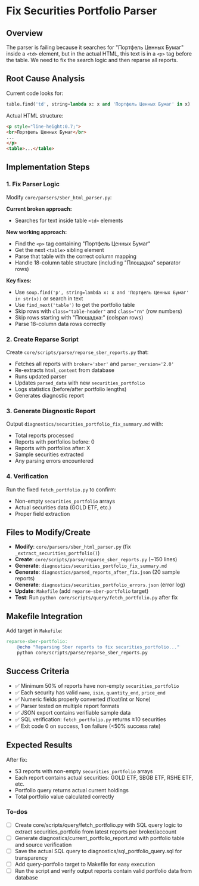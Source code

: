 <!-- 90d6adca-35bd-4f94-8eca-e2f0f2d0da46 c4b3d47d-a057-420e-9b7e-be6074380902 -->
# Fix Securities Portfolio Parser

## Overview

The parser is failing because it searches for "Портфель Ценных Бумаг" inside a `<td>` element, but in the actual HTML, this text is in a `<p>` tag before the table. We need to fix the search logic and then reparse all reports.

## Root Cause Analysis

Current code looks for:

```python
table.find('td', string=lambda x: x and 'Портфель Ценных Бумаг' in x)
```

Actual HTML structure:

```html
<p style="line-height:0.7;">
<br>Портфель Ценных Бумаг</br>
...
</p>
<table>...</table>
```

## Implementation Steps

### 1. Fix Parser Logic

Modify `core/parsers/sber_html_parser.py`:

**Current broken approach:**

- Searches for text inside table `<td>` elements

**New working approach:**

- Find the `<p>` tag containing "Портфель Ценных Бумаг"
- Get the next `<table>` sibling element
- Parse that table with the correct column mapping
- Handle 18-column table structure (including "Площадка" separator rows)

**Key fixes:**

- Use `soup.find('p', string=lambda x: x and 'Портфель Ценных Бумаг' in str(x))` or search in text
- Use `find_next('table')` to get the portfolio table
- Skip rows with `class="table-header"` and `class="rn"` (row numbers)
- Skip rows starting with "Площадка:" (colspan rows)
- Parse 18-column data rows correctly

### 2. Create Reparse Script

Create `core/scripts/parse/reparse_sber_reports.py` that:

- Fetches all reports with `broker='sber'` and `parser_version='2.0'`
- Re-extracts `html_content` from database
- Runs updated parser
- Updates `parsed_data` with new `securities_portfolio`
- Logs statistics (before/after portfolio lengths)
- Generates diagnostic report

### 3. Generate Diagnostic Report

Output `diagnostics/securities_portfolio_fix_summary.md` with:

- Total reports processed
- Reports with portfolios before: 0
- Reports with portfolios after: X
- Sample securities extracted
- Any parsing errors encountered

### 4. Verification

Run the fixed `fetch_portfolio.py` to confirm:

- Non-empty `securities_portfolio` arrays
- Actual securities data (GOLD ETF, etc.)
- Proper field extraction

## Files to Modify/Create

- **Modify**: `core/parsers/sber_html_parser.py` (fix `_extract_securities_portfolio()`)
- **Create**: `core/scripts/parse/reparse_sber_reports.py` (~150 lines)
- **Generate**: `diagnostics/securities_portfolio_fix_summary.md`
- **Generate**: `diagnostics/parsed_reports_after_fix.json` (20 sample reports)
- **Generate**: `diagnostics/securities_portfolio_errors.json` (error log)
- **Update**: `Makefile` (add `reparse-sber-portfolio` target)
- **Test**: Run `python core/scripts/query/fetch_portfolio.py` after fix

## Makefile Integration

Add target in `Makefile`:

```makefile
reparse-sber-portfolio:
	@echo "Reparsing Sber reports to fix securities_portfolio..."
	python core/scripts/parse/reparse_sber_reports.py
```

## Success Criteria

- ✅ Minimum 50% of reports have non-empty `securities_portfolio`
- ✅ Each security has valid `name`, `isin`, `quantity_end`, `price_end`
- ✅ Numeric fields properly converted (float/int or None)
- ✅ Parser tested on multiple report formats
- ✅ JSON export contains verifiable sample data
- ✅ SQL verification: `fetch_portfolio.py` returns ≥10 securities
- ✅ Exit code 0 on success, 1 on failure (<50% success rate)

## Expected Results

After fix:

- 53 reports with non-empty `securities_portfolio` arrays
- Each report contains actual securities: GOLD ETF, SBGB ETF, RSHE ETF, etc.
- Portfolio query returns actual current holdings
- Total portfolio value calculated correctly

### To-dos

- [ ] Create core/scripts/query/fetch_portfolio.py with SQL query logic to extract securities_portfolio from latest reports per broker/account
- [ ] Generate diagnostics/current_portfolio_report.md with portfolio table and source verification
- [ ] Save the actual SQL query to diagnostics/sql_portfolio_query.sql for transparency
- [ ] Add query-portfolio target to Makefile for easy execution
- [ ] Run the script and verify output reports contain valid portfolio data from database